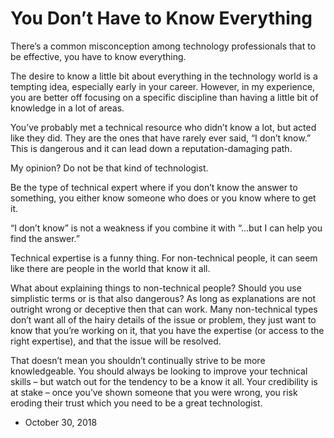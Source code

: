 You Don’t Have to Know Everything
=================================

There’s a common misconception among technology professionals that to be effective, you have to know everything.

The desire to know a little bit about everything in the technology world is a tempting idea, especially early in your career. However, in my experience, you are better off focusing on a specific discipline than having a little bit of knowledge in a lot of areas.

You’ve probably met a technical resource who didn’t know a lot, but acted like they did. They are the ones that have rarely ever said, “I don’t know.” This is dangerous and it can lead down a reputation-damaging path.

My opinion? Do not be that kind of technologist.

Be the type of technical expert where if you don’t know the answer to something, you either know someone who does or you know where to get it.

“I don’t know” is not a weakness if you combine it with “…but I can help you find the answer.”

Technical expertise is a funny thing. For non-technical people, it can seem like there are people in the world that know it all.

What about explaining things to non-technical people? Should you use simplistic terms or is that also dangerous? As long as explanations are not outright wrong or deceptive then that can work. Many non-technical types don’t want all of the hairy details of the issue or problem, they just want to know that you’re working on it, that you have the expertise (or access to the right expertise), and that the issue will be resolved.

That doesn’t mean you shouldn’t continually strive to be more knowledgeable. You should always be looking to improve your technical skills – but watch out for the tendency to be a know it all. Your credibility is at stake – once you’ve shown someone that you were wrong, you risk eroding their trust which you need to be a great technologist.

*   October 30, 2018
